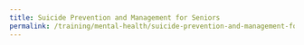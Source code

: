 ```yaml
---
title: Suicide Prevention and Management for Seniors
permalink: /training/mental-health/suicide-prevention-and-management-for-seniors
---
```

